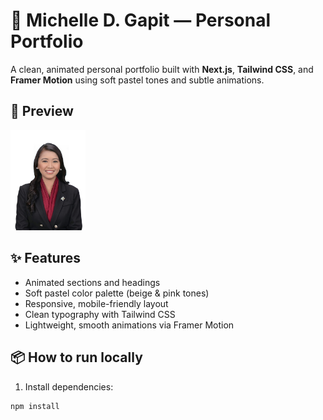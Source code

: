 # 🎨 Michelle D. Gapit — Personal Portfolio

A clean, animated personal portfolio built with **Next.js**, **Tailwind CSS**, and **Framer Motion** using soft pastel tones and subtle animations.

## 📸 Preview

<img src="public/michelle.jpg" width="120" alt="Michelle's Photo" />

## ✨ Features

- Animated sections and headings  
- Soft pastel color palette (beige & pink tones)  
- Responsive, mobile-friendly layout  
- Clean typography with Tailwind CSS  
- Lightweight, smooth animations via Framer Motion  

## 📦 How to run locally

1. Install dependencies:

```bash
npm install
